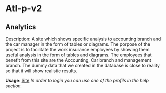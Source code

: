 # Atl-p-v2
## Analytics

Description: A site which shows specific analysis to accounting branch and the car manager in the form of tables or diagrams. The porpose of the project is to facilitate the work insurance employees by showing them useful analysis in the form of tables and diagrams. The employees that benefit from this site are the Accounting, Car branch and management branch. The dummy data that we created in the database is close to reality so that it will show realistic results. 

**Usage**: [Site](http://ism.dmst.aueb.gr/ismgroup4/login.jsp)   *In order to login you can use one of the profils in the help section.*

